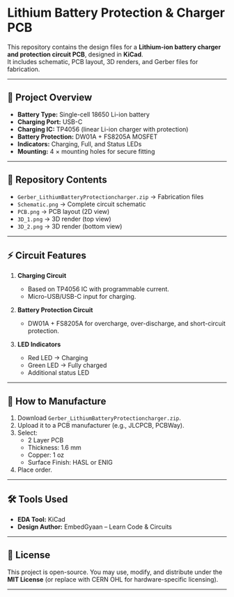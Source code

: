 # Lithium Battery Protection & Charger PCB

This repository contains the design files for a **Lithium-ion battery charger and protection circuit PCB**, designed in **KiCad**.  
It includes schematic, PCB layout, 3D renders, and Gerber files for fabrication.

---

## 📐 Project Overview
- **Battery Type:** Single-cell 18650 Li-ion battery
- **Charging Port:** USB-C
- **Charging IC:** TP4056 (linear Li-ion charger with protection)
- **Battery Protection:** DW01A + FS8205A MOSFET
- **Indicators:** Charging, Full, and Status LEDs
- **Mounting:** 4 × mounting holes for secure fitting

---

## 📂 Repository Contents
- `Gerber_LithiumBatteryProtectioncharger.zip` → Fabrication files
- `Schematic.png` → Complete circuit schematic
- `PCB.png` → PCB layout (2D view)
- `3D_1.png` → 3D render (top view)
- `3D_2.png` → 3D render (bottom view)

---

## ⚡ Circuit Features
1. **Charging Circuit**  
   - Based on TP4056 IC with programmable current.  
   - Micro-USB/USB-C input for charging.  

2. **Battery Protection Circuit**  
   - DW01A + FS8205A for overcharge, over-discharge, and short-circuit protection.  

3. **LED Indicators**  
   - Red LED → Charging  
   - Green LED → Fully charged  
   - Additional status LED  

---

## 🚀 How to Manufacture
1. Download `Gerber_LithiumBatteryProtectioncharger.zip`.
2. Upload it to a PCB manufacturer (e.g., JLCPCB, PCBWay).
3. Select:
   - 2 Layer PCB
   - Thickness: 1.6 mm
   - Copper: 1 oz
   - Surface Finish: HASL or ENIG
4. Place order.

---

## 🛠 Tools Used
- **EDA Tool:** KiCad
- **Design Author:** EmbedGyaan – Learn Code & Circuits

---

## 📜 License
This project is open-source. You may use, modify, and distribute under the **MIT License** (or replace with CERN OHL for hardware-specific licensing).

---

